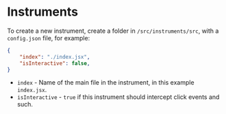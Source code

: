 # Instruments

To create a new instrument, create a folder in `/src/instruments/src`, with a `config.json` file, for example:

```json
{
    "index": "./index.jsx",
    "isInteractive": false,
}
```

- `index` - Name of the main file in the instrument, in this example `index.jsx`.
- `isInteractive` - `true` if this instrument should intercept click events and such.